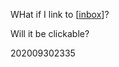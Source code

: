 WHat if I link to [[inbox]]?

Will it be clickable?

202009302335


[//begin]: # "Autogenerated link references for markdown compatibility"
[inbox]: inbox "Inbox"
[//end]: # "Autogenerated link references"